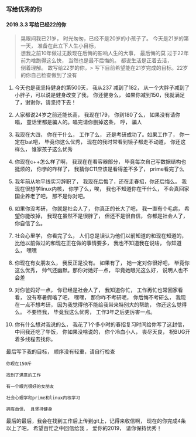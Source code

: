 
### 写给优秀的你  

#### 2019.3.3 写给已经22的你  
> 晃眼间我已21岁， 时光匆匆，已经不是20岁的小孩子了。 今天是21岁的第一天， 准备在此立下人生小目标，  
> 想我之前10年做过无数现在后悔的影响人生的大事， 最后悔的莫 过于22年前为啥跑得这么快， 当然也是最不后悔的。 都说生活是正着去活，  
> 倒着理解。 故写给22岁的你，> 写下目前希望能在21岁完成的目标。22岁的你自己检查做到了没有    




1. 今天也是我坚持健身的第500天， 我从237 减到了182， 从一个大胖子减到了小胖子，可以说是健身改变了我， 你还健身么， 如果你减到150，我就满足了，谢谢你，请坚持下去！  

2. 人家都说24岁之前还能长高， 我现在179， 你到180了么， 如果没有请你唱， 童话里都是骗人的。唱完请你删掉这条， 哼， 骗人  

3. 我现在大四， 你在干什么， 工作了么， 还是考研成功了。如果工作了， 你一定在bat吧， 毕竟你这么优秀， 现在的我时常看到镜子都走不动道， 你还这样么， 谁家孩子这么优秀  

4. 你现在c++怎么样了啊， 我现在在看容器部分， 毕竟每次自己写数据结构也挺烦的， 你学的咋样了， 我猜你C11应该是看得差不多了， prime看完了么  

5. 我年前从地平线实习辞职了， 我现在后悔了，还在走春招，你还后悔么。 我现在很想学linux内核， 你学了么，唉， 我也不知道你在干什么， 不会真回家国企养老了吧， 那不是你对吧。  

6. 如果你没考研， 你就是社会人了， 你真正的长大了吧， 我一直有个毛病， 希望你能改掉， 我现在虽然不是很胖了， 但还不是很自信， 你都是社会人了， 你自信了么。  

7. 社会心里学， 你看完了么， 人们总是误认为他们以前知道的和现在知道的， 比他以前做过的和现在正在做的事情要多， 我也不知道我在说啥， 你知道么， 嘿嘿  

8. 你现在有女朋友么， 我反正是没有。 如果有了， 她一定对你很好吧， 毕竟你这么优秀， 帅气还幽默。那你对她好一点， 毕竟她眼光这么好， 说明人也不会差  

9. 对你爸妈好一点， 你已经是社会人了， 我知道你忙， 工作再忙也常回家看看， 没有寒暑假咯了吧， 嘿嘿， 那你咋不考研呢， 你后悔不考研么， 我现在一点不想考研， 因为我觉得他不能给我带来特别大的帮助， 你还这么觉得么。 不要怪我， 毕竟我这么优秀， 工作3年之后更厉害一点。  

10. 你有什么想对我说的么， 我花了1个多小时的春招复习时间给你写了这封信， 中间我还吃了午饭， 你如果没啥说的， 你个冷血小人， 丧尽天良， 祝BUG开着多线程去找你。  

最后写下我的目标， 顺序没有轻重，请自行检查  

    你现在150斤  

    找到了满意的工作  

    有一个眼光很好的女朋友  

    社会心理学和prime和linux内核学习  

    拥有自信， 且坚持健身  

最后的最后，我会在找到工作后上传到git上，记得来收信啊， 现在的你完成4条以上了吧， 希望百忙之中回信给我 ， 爱你的2019， 请你保持优秀！  


